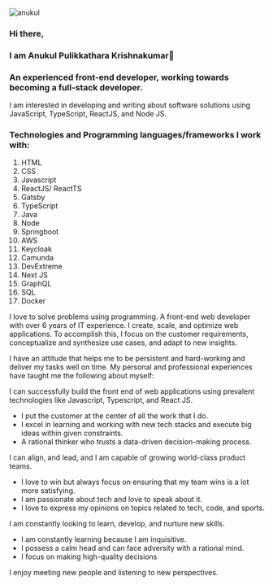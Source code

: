 ![anukul](https://pbs.twimg.com/profile_banners/2267376860/1600339582/1080x360)
### Hi there,
### I am Anukul Pulikkathara Krishnakumar👋
### An experienced front-end developer, working towards becoming a full-stack developer. 


I am interested in developing and writing about software solutions
using JavaScript, TypeScript, ReactJS, and Node JS.

### Technologies and Programming languages/frameworks I work with:
1) HTML
2) CSS
3) Javascript
4) ReactJS/ ReactTS
5) Gatsby
6) TypeScript
7) Java
8) Node
9) Springboot
10) AWS
11) Keycloak
12) Camunda
13) DevExtreme
14) Next JS
15) GraphQL
16) SQL
17) Docker

I love to solve problems using programming. A front-end web developer with over 6 years of IT experience.  I create, scale, and optimize web applications. To accomplish this, I focus on the customer requirements, conceptualize and synthesize use cases, and adapt to new insights. 

I have an attitude that helps me to be persistent and hard-working and deliver my tasks well on time. My personal and professional experiences have taught me the following about myself:

I can successfully build the front end of web applications using prevalent technologies like Javascript, Typescript, and React JS.
- I put the customer at the center of all the work that I do.
- I excel in learning and working with new tech stacks and execute big ideas within given constraints. 
- A rational thinker who trusts a data-driven decision-making process. 

I can align, and lead, and I am capable of growing world-class product teams.
- I love to win but always focus on ensuring that my team wins is a lot more satisfying.
- I am passionate about tech and love to speak about it. 
- I love to express my opinions on topics related to tech, code, and sports.

I am constantly looking to learn, develop, and nurture new skills. 
- I am constantly learning because I am inquisitive.
- I possess a calm head and can face adversity with a rational mind.
- I focus on making high-quality decisions

I enjoy meeting new people and listening to new perspectives.


<!--
**AnukulPK/AnukulPK** is a ✨ _special_ ✨ repository because its `README.md` (this file) appears on your GitHub profile.

Here are some ideas to get you started:

- 🔭 I’m currently working on ...
- 🌱 I’m currently learning ...
- 👯 I’m looking to collaborate on ...
- 🤔 I’m looking for help with ...
- 💬 Ask me about ...
- 📫 How to reach me: ...
- 😄 Pronouns: ...
- ⚡ Fun fact: ...
-->
